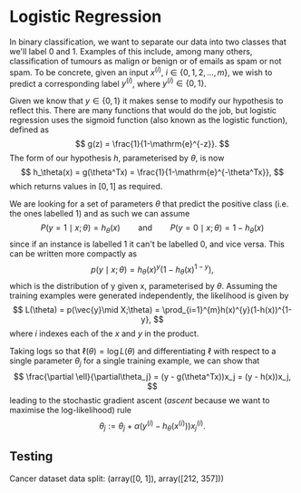 # Logistic Regression

In binary classification, we want to separate our data into two classes that we'll label 0 and 1. Examples of this include, among many others, classification of tumours as malign or benign or of emails as spam or not spam. To be concrete, given an input $x^{(i)}$, $i\in\{0,1,2,\ldots,m\}$, we wish to predict a corresponding label $y^{(i)}$, where $y^{(i)}\in\{0,1\}$. 

Given we know that $y\in\{0,1\}$ it makes sense to modify our hypothesis to reflect this. There are many functions that would do the job, but logistic regression uses the sigmoid function (also known as the logistic function), defined as 
$$
g(z) = \frac{1}{1-\mathrm{e}^{-z}}.
$$
The form of our hypothesis $h$, parameterised by $\theta$, is now 
$$
h_\theta(x) = g(\theta^Tx) = \frac{1}{1-\mathrm{e}^{-\theta^Tx}},
$$
which returns values in $[0,1]$ as required. 

We are looking for a set of parameters $\theta$ that predict the positive class (i.e. the ones labelled 1) and as such we can assume
$$
P(y=1\mid x;\theta) = h_\theta(x)\qquad\text{and}\qquad P(y=0\mid x;\theta) = 1 - h_\theta(x)
$$
since if an instance is labelled 1 it can't be labelled 0, and vice versa. This can be written more compactly as 
$$
p(y\mid x;\theta) = h_\theta(x)^y(1-h_\theta(x)^{1-y}),
$$
which is the distribution of y given x, parameterised by $\theta$. Assuming the training examples were generated independently, the likelihood is given by
$$
L(\theta) = p(\vec{y}\mid X;\theta) = \prod_{i=1}^{m}h(x)^{y}(1-h(x))^{1-y},
$$
where $i$ indexes each of the $x$ and $y$ in the product.

Taking logs so that $\ell (\theta) = \log L(\theta)$ and differentiating $\ell$ with respect to a single parameter $\theta_j$ for a single training example, we can show that
$$
\frac{\partial \ell}{\partial\theta_j} = (y - g(\theta^Tx))x_j = (y - h(x))x_j,
$$
leading to the stochastic gradient ascent (*ascent* because we want to maximise the log-likelihood) rule
$$
\theta_j := \theta_j + \alpha (y^{(i)} - h_\theta(x^{(i)}))x_j^{(i)}.
$$

## Testing
Cancer dataset data split: (array([0, 1]), array([212, 357]))